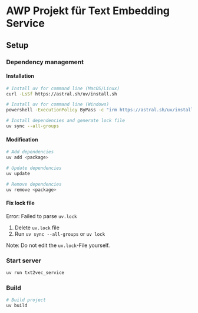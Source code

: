# AWP Projekt für Text Embedding Service

## Setup

### Dependency management

#### Installation

```bash
# Install uv for command line (MacOS/Linux)
curl -LsSf https://astral.sh/uv/install.sh

# Install uv for command line (Windows)
powershell -ExecutionPolicy ByPass -c "irm https://astral.sh/uv/install.ps1 | iex"
```

```bash
# Install dependencies and generate lock file
uv sync --all-groups
```

#### Modification

```bash
# Add dependencies
uv add <package>

# Update dependencies
uv update

# Remove dependencies
uv remove <package>
```

#### Fix lock file

Error: Failed to parse `uv.lock`

1. Delete `uv.lock` file
2. Run `uv sync --all-groups` or `uv lock`

Note: Do not edit the `uv.lock`-File yourself.

### Start server

```bash
uv run txt2vec_service
```

### Build

```bash
# Build project
uv build
```
